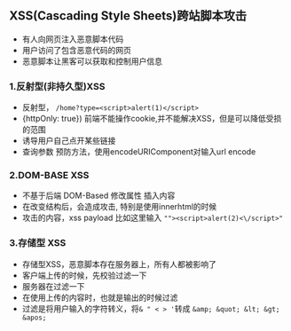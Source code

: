 ## XSS(Cascading Style Sheets)跨站脚本攻击 ##
+ 有人向网页注入恶意脚本代码
+ 用户访问了包含恶意代码的网页
+ 恶意脚本让黑客可以获取和控制用户信息

### 1.反射型(非持久型)XSS ###
+ 反射型， `/home?type=<script>alert(1)</script>`
+ {httpOnly: true}) 前端不能操作cookie,并不能解决XSS，但是可以降低受损的范围
+ 诱导用户自己点开某些链接
+ 查询参数 预防方法，使用encodeURIComponent对输入url encode

### 2.DOM-BASE XSS ###
+ 不基于后端 DOM-Based 修改属性 插入内容
+ 在改变结构后，会造成攻击, 特别是使用innerhtml的时候
+ 攻击的内容，xss payload 比如这里输入 `""><script>alert(2)<\/script>"`

### 3.存储型 XSS ###
+ 存储型XSS，恶意脚本存在服务器上，所有人都被影响了
+ 客户端上传的时候，先校验过滤一下
+ 服务器在过滤一下
+ 在使用上传的内容时，也就是输出的时候过滤
+ 过滤是将用户输入的字符转义，将`& " < > '`转成 `&amp; &quot; &lt; &gt; &apos;`